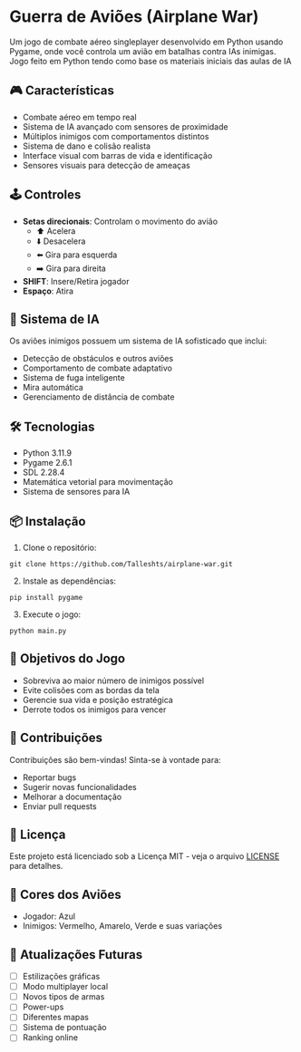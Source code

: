 # Guerra de Aviões (Airplane War)

Um jogo de combate aéreo singleplayer desenvolvido em Python usando Pygame, onde você controla um avião em batalhas contra IAs inimigas. Jogo feito em Python tendo como base os materiais iniciais das aulas de IA

## 🎮 Características

- Combate aéreo em tempo real
- Sistema de IA avançado com sensores de proximidade
- Múltiplos inimigos com comportamentos distintos
- Sistema de dano e colisão realista
- Interface visual com barras de vida e identificação
- Sensores visuais para detecção de ameaças

## 🕹️ Controles

- **Setas direcionais**: Controlam o movimento do avião
  - ⬆️ Acelera
  - ⬇️ Desacelera
  - ⬅️ Gira para esquerda
  - ➡️ Gira para direita
- **SHIFT**: Insere/Retira jogador 
- **Espaço**: Atira

## 🤖 Sistema de IA

Os aviões inimigos possuem um sistema de IA sofisticado que inclui:
- Detecção de obstáculos e outros aviões
- Comportamento de combate adaptativo
- Sistema de fuga inteligente
- Mira automática
- Gerenciamento de distância de combate

## 🛠️ Tecnologias

- Python 3.11.9
- Pygame 2.6.1
- SDL 2.28.4
- Matemática vetorial para movimentação
- Sistema de sensores para IA

## 📦 Instalação

1. Clone o repositório:

`git clone https://github.com/Talleshts/airplane-war.git`

2. Instale as dependências:

`pip install pygame`

3. Execute o jogo:

`python main.py`


## 🎯 Objetivos do Jogo

- Sobreviva ao maior número de inimigos possível
- Evite colisões com as bordas da tela
- Gerencie sua vida e posição estratégica
- Derrote todos os inimigos para vencer

## 🤝 Contribuições

Contribuições são bem-vindas! Sinta-se à vontade para:
- Reportar bugs
- Sugerir novas funcionalidades
- Melhorar a documentação
- Enviar pull requests

## 📄 Licença

Este projeto está licenciado sob a Licença MIT - veja o arquivo [LICENSE](LICENSE) para detalhes.

## 🎨 Cores dos Aviões

- Jogador: Azul
- Inimigos: Vermelho, Amarelo, Verde e suas variações

## 🔄 Atualizações Futuras
- [ ] Estilizações gráficas
- [ ] Modo multiplayer local
- [ ] Novos tipos de armas
- [ ] Power-ups
- [ ] Diferentes mapas
- [ ] Sistema de pontuação
- [ ] Ranking online
